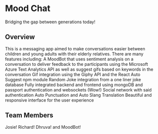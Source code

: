 # Mood Chat

Bridging the gap between generations today!

## Overview

This is a messaging app aimed to make conversations easier between children and young adults with their elderly relatives.
There are many features including:
A MoodBot that uses sentiment analysis on a conversation to deliver feedback to the participants using the Microsoft Azure Text Analytics API as well as suggest gifs based on keywords in the conversation
Gif integration using the Giphy API and the React Auto Suggest npm module
Random Joke integration from a one liner joke database
Fully integrated backend and frontend using mongoDB and passport authentication and websockets (Wow!)
Social network with said authentication
Auto Punctuation and Auto Slang Translation
Beautiful and responsive interface for the user experience

## Team Members
Josie!
Richard!
Dhruva!
and MoodBot!

